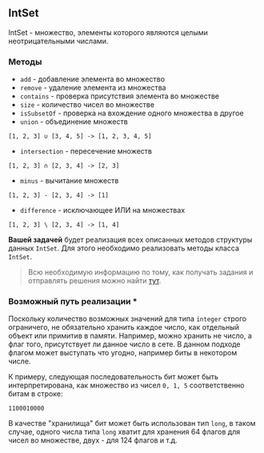 ## IntSet

IntSet - множество, элементы которого являются целыми неотрицательными числами.

### Методы

- `add` - добавление элемента во множество
- `remove` - удаление элемента из множества
- `contains` - проверка присутствия элемента во множестве
- `size` - количество чисел во множестве
- `isSubsetOf` - проверка на вхождение одного множества в другое
- `union` - объединение множеств
```
[1, 2, 3] ∪ [3, 4, 5] -> [1, 2, 3, 4, 5]
```
- `intersection` - пересечение множеств
```
[1, 2, 3] ∩ [2, 3, 4] -> [2, 3]
```
- `minus` - вычитание множеств
```
[1, 2, 3] - [2, 3, 4] -> [1]
```
- `difference` - исключающее ИЛИ на множествах
```
[1, 2, 3] \ [2, 3, 4] -> [1, 4]
```

**Вашей задачей**  будет реализация всех описанных методов структуры данных `IntSet`. Для этого необходимо
реализовать методы класса `IntSet`.

> Всю необходимую информацию по тому, как получать задания и отправлять решения 
можно найти [тут](https://github.com/tcibinan/data-structures-course).

### Возможный путь реализации *

Поскольку количество возможных значений для типа `integer` строго ограничего,
не обязательно хранить каждое число, как отдельный объект или примитив в памяти.
Например, можно хранить не число, а флаг того, присутствует ли данное число в сете.
В данном подходе флагом может выступать что угодно, например биты в некотором числе.

К примеру, следующая последовательность бит может быть интерпретирована, 
как множество из чисел `0, 1, 5` соответственно битам в строке:

```
1100010000
```

В качестве "хранилища" бит может быть использован тип `long`, в таком случае, 
одного числа типа `long` хватит для хранения 64 флагов для чисел во множестве, 
двух - для 124 флагов и т.д.